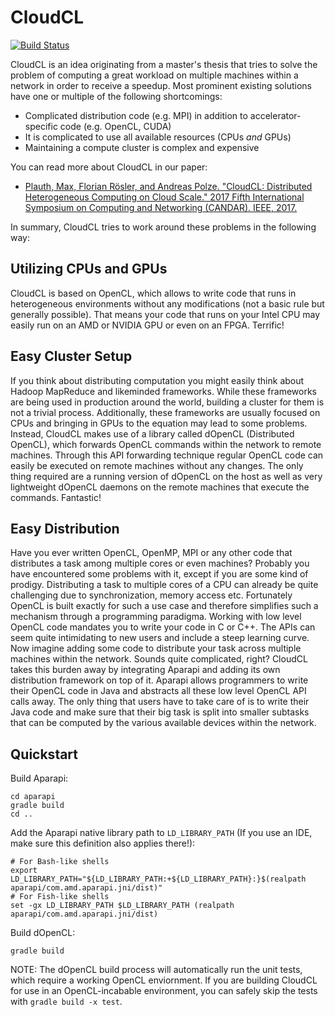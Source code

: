 # CloudCL

[![Build Status](https://travis-ci.org/joanbm/cloudcl.svg?branch=master)](https://travis-ci.org/joanbm/cloudcl)

CloudCL is an idea originating from a master's thesis that tries to solve the problem of computing a great workload on multiple machines within a network in order to receive a speedup. Most prominent existing solutions have one or multiple of the following shortcomings:

* Complicated distribution code (e.g. MPI) in addition to accelerator-specific code (e.g. OpenCL, CUDA)
* It is complicated to use all available resources (CPUs *and* GPUs)
* Maintaining a compute cluster is complex and expensive

You can read more about CloudCL in our paper:

* [Plauth, Max, Florian Rösler, and Andreas Polze. "CloudCL: Distributed Heterogeneous Computing on Cloud Scale." 2017 Fifth International Symposium on Computing and Networking (CANDAR). IEEE, 2017.](https://ieeexplore.ieee.org/document/8345455)

In summary, CloudCL tries to work around these problems in the following way:

## Utilizing CPUs and GPUs

CloudCL is based on OpenCL, which allows to write code that runs in heterogeneous environments without any modifications (not a basic rule but generally possible). That means your code that runs on your Intel CPU may easily run on an AMD or NVIDIA GPU or even on an FPGA. Terrific!

## Easy Cluster Setup

If you think about distributing computation you might easily think about Hadoop MapReduce and likeminded frameworks. While these frameworks are being used in production around the world, building a cluster for them is not a trivial process. Additionally, these frameworks are usually focused on CPUs and bringing in GPUs to the equation may lead to some problems. Instead, CloudCL makes use of a library called dOpenCL (Distributed OpenCL), which forwards OpenCL commands within the network to remote machines. Through this API forwarding technique regular OpenCL code can easily be executed on remote machines without any changes. The only thing required are a running version of dOpenCL on the host as well as very lightweight dOpenCL daemons on the remote machines that execute the commands. Fantastic!

## Easy Distribution

Have you ever written OpenCL, OpenMP, MPI or any other code that distributes a task among multiple cores or even machines? Probably you have encountered some problems with it, except if you are some kind of prodigy. Distributing a task to multiple cores of a CPU can already be quite challenging due to synchronization, memory access etc. Fortunately OpenCL is built exactly for such a use case and therefore simplifies such a mechanism through a programming paradigma. Working with low level OpenCL code mandates you to write your code in C or C++. The APIs can seem quite intimidating to new users and include a steep learning curve. Now imagine adding some code to distribute your task across multiple machines within the network. Sounds quite complicated, right? CloudCL takes this burden away by integrating Aparapi and adding its own distribution framework on top of it. Aparapi allows programmers to write their OpenCL code in Java and abstracts all these low level OpenCL API calls away. The only thing that users have to take care of is to write their Java code and make sure that their big task is split into smaller subtasks that can be computed by the various available devices within the network.

## Quickstart

Build Aparapi:

```
cd aparapi
gradle build
cd ..
```

Add the Aparapi native library path to `LD_LIBRARY_PATH` (If you use an IDE, make sure this definition also applies there!):

```
# For Bash-like shells
export LD_LIBRARY_PATH="${LD_LIBRARY_PATH:+${LD_LIBRARY_PATH}:}$(realpath aparapi/com.amd.aparapi.jni/dist)"
# For Fish-like shells
set -gx LD_LIBRARY_PATH $LD_LIBRARY_PATH (realpath aparapi/com.amd.aparapi.jni/dist)
```

Build dOpenCL:
```
gradle build
```

NOTE: The dOpenCL build process will automatically run the unit tests, which require a working OpenCL enviornment. If you are building CloudCL for use in an OpenCL-incabable environment, you can safely skip the tests with `gradle build -x test`.
